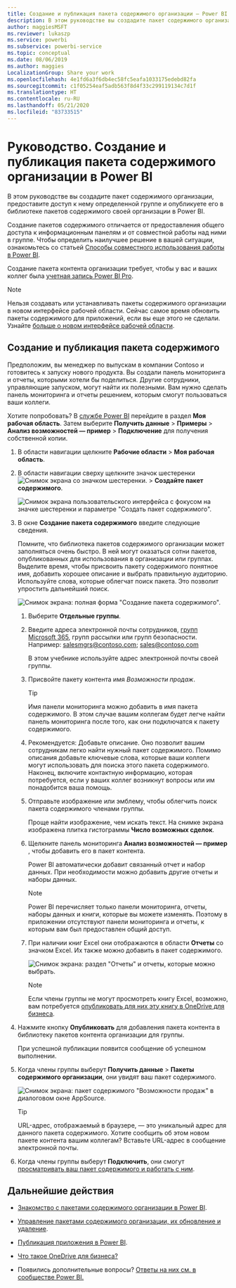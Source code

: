 ```yaml
---
title: Создание и публикация пакета содержимого организации — Power BI
description: В этом руководстве вы создадите пакет содержимого организации, предоставите доступ к нему только определенной группе и опубликуете его в библиотеке пакетов содержимого в Power BI в своей организации.
author: maggiesMSFT
ms.reviewer: lukaszp
ms.service: powerbi
ms.subservice: powerbi-service
ms.topic: conceptual
ms.date: 08/06/2019
ms.author: maggies
LocalizationGroup: Share your work
ms.openlocfilehash: 4e1fd6a3f6db4ec58fc5eafa1033175edebd82fa
ms.sourcegitcommit: c1f05254eaf5adb563f8d4f33c299119134c7d1f
ms.translationtype: HT
ms.contentlocale: ru-RU
ms.lasthandoff: 05/21/2020
ms.locfileid: "83733515"
---
```

# <a name="tutorial-create-and-publish-a-power-bi-organizational-content-pack"></a>Руководство. Создание и публикация пакета содержимого организации в Power BI

В этом руководстве вы создадите пакет содержимого организации, предоставите доступ к нему определенной группе и опубликуете его в библиотеке пакетов содержимого своей организации в Power BI.

Создание пакетов содержимого отличается от предоставления общего доступа к информационным панелям и от совместной работы над ними в группе. Чтобы определить наилучшее решение в вашей ситуации, ознакомьтесь со статьей [Способы совместного использования работы в Power BI](service-how-to-collaborate-distribute-dashboards-reports.md).

Создание пакета контента организации требует, чтобы у вас и ваших коллег была [учетная запись Power BI Pro](https://powerbi.microsoft.com/pricing).

> [!NOTE]
> Нельзя создавать или устанавливать пакеты содержимого организации в новом интерфейсе рабочей области. Сейчас самое время обновить пакеты содержимого для приложений, если вы еще этого не сделали. Узнайте [больше о новом интерфейсе рабочей области](service-create-the-new-workspaces.md).

## <a name="create-and-publish-a-content-pack"></a>Создание и публикация пакета содержимого

Предположим, вы менеджер по выпускам в компании Contoso и готовитесь к запуску нового продукта.  Вы создали панель мониторинга и отчеты, которыми хотели бы поделиться. Другие сотрудники, управляющие запуском, могут найти их полезными. Вам нужно сделать панель мониторинга и отчеты решением, которым смогут пользоваться ваши коллеги.

Хотите попробовать? В [службе Power BI](https://powerbi.com) перейдите в раздел **Моя рабочая область**. Затем выберите **Получить данные** > **Примеры** > **Анализ возможностей — пример** > **Подключение** для получения собственной копии.

1. В области навигации щелкните **Рабочие области** > **Моя рабочая область**.

1. В области навигации сверху щелкните значок шестеренки ![Снимок экрана со значком шестеренки](media/service-organizational-content-pack-create-and-publish/cog.png). > **Создайте пакет содержимого**.

   ![Снимок экрана пользовательского интерфейса с фокусом на значке шестеренки и параметре "Создать пакет содержимого".](media/service-organizational-content-pack-create-and-publish/pbi_create_contpk.png)

1. В окне **Создание пакета содержимого** введите следующие сведения.  

   Помните, что библиотека пакетов содержимого организации может заполняться очень быстро. В ней могут оказаться сотни пакетов, опубликованных для использования в организации или группах. Выделите время, чтобы присвоить пакету содержимого понятное имя, добавить хорошее описание и выбрать правильную аудиторию.  Используйте слова, которые облегчат поиск пакета. Это позволит упростить дальнейший поиск.

      ![Снимок экрана: полная форма "Создание пакета содержимого".](media/service-organizational-content-pack-create-and-publish/cpwindow.png)

    1. Выберите **Отдельные группы**.

    1. Введите адреса электронной почты сотрудников, [групп Microsoft 365](https://support.office.com/article/Create-a-group-in-Office-365-7124dc4c-1de9-40d4-b096-e8add19209e9), групп рассылки или групп безопасности. Например: salesmgrs@contoso.com; sales@contoso.com

        В этом учебнике используйте адрес электронной почты своей группы.

    1. Присвойте пакету контента имя *Возможности продаж*.

        > [!TIP]
        > Имя панели мониторинга можно добавить в имя пакета содержимого. В этом случае вашим коллегам будет легче найти панель мониторинга после того, как они подключатся к пакету содержимого.

    1. Рекомендуется: Добавьте описание. Оно позволит вашим сотрудникам легко найти нужный пакет содержимого. Помимо описания добавьте ключевые слова, которые ваши коллеги могут использовать для поиска этого пакета содержимого. Наконец, включите контактную информацию, которая потребуется, если у ваших коллег возникнут вопросы или им понадобится ваша помощь.

    1. Отправьте изображение или эмблему, чтобы облегчить поиск пакета содержимого членами группы.

        Проще найти изображение, чем искать текст. На снимке экрана изображена плитка гистограммы **Число возможных сделок**.

    1. Щелкните панель мониторинга **Анализ возможностей — пример** , чтобы добавить его в пакет контента.

        Power BI автоматически добавит связанный отчет и набор данных. При необходимости можно добавить другие отчеты и наборы данных.

       > [!NOTE]
       > Power BI перечисляет только панели мониторинга, отчеты, наборы данных и книги, которые вы можете изменять. Поэтому в приложении отсутствуют панели мониторинга и отчеты, к которым вам был предоставлен общий доступ.

   1. При наличии книг Excel они отображаются в области **Отчеты** со значком Excel. Их также можно добавить в пакет содержимого.

      ![Снимок экрана: раздел "Отчеты" и отчеты, которые можно выбрать.](media/service-organizational-content-pack-create-and-publish/pbi_orgcontpkexcel.png)

      > [!NOTE]
      > Если члены группы не могут просмотреть книгу Excel, возможно, вам потребуется [опубликовать для них эту книгу в OneDrive для бизнеса](https://support.office.com/article/Share-documents-or-folders-in-Office-365-1fe37332-0f9a-4719-970e-d2578da4941c).

1. Нажмите кнопку **Опубликовать** для добавления пакета контента в библиотеку пакетов контента организации для группы.  

   При успешной публикации появится сообщение об успешном выполнении.

1. Когда члены группы выберут **Получить данные** > **Пакеты содержимого организации**, они увидят ваш пакет содержимого.

   ![Снимок экрана: пакет содержимого "Возможности продаж" в диалоговом окне AppSource.](media/service-organizational-content-pack-create-and-publish/powerbi-find-content-pack-organization.png)

   > [!TIP]
   > URL-адрес, отображаемый в браузере, — это уникальный адрес для данного пакета содержимого.  Хотите сообщить об этом новом пакете контента вашим коллегам?  Вставьте URL-адрес в сообщение электронной почты.

1. Когда члены группы выберут **Подключить**, они смогут [просматривать ваш пакет содержимого и работать с ним](service-organizational-content-pack-copy-refresh-access.md).

## <a name="next-steps"></a>Дальнейшие действия

* [Знакомство с пакетами содержимого организации в Power BI](service-organizational-content-pack-introduction.md).

* [Управление пакетами содержимого организации, их обновление и удаление](service-organizational-content-pack-manage-update-delete.md).

* [Публикация приложения в Power BI](service-create-distribute-apps.md).

* [Что такое OneDrive для бизнеса?](https://support.office.com/article/What-is-OneDrive-for-Business-187f90af-056f-47c0-9656-cc0ddca7fdc2)

* Появились дополнительные вопросы? [Ответы на них см. в сообществе Power BI.](https://community.powerbi.com/)
